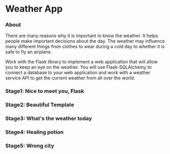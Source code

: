 # Weather App

### About
There are many reasons why it is important to know the weather. It helps people make important decisions about the day. 
The weather may influence many different things from clothes to wear during a cold day to whether it is safe to fly an airplane.

Work with the Flask library to implement a web application that will allow you to keep an eye on the weather. 
You will use Flask-SQLAlchemy to connect a database to your web application and work with a weather service API to get the current weather from all over the world.

### Stage1: Nice to meet you, Flask
### Stage2: Beautiful Template
### Stage3: What's the weather today
### Stage4: Healing potion
### Stage5: Wrong city
